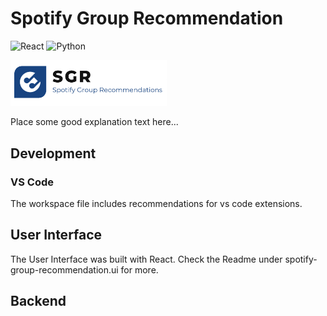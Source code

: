 # Spotify Group Recommendation

![React](https://img.shields.io/badge/React-20232A?style=for-the-badge&logo=react&logoColor=61DAFB)
![Python](https://img.shields.io/badge/Python-FFD43B?style=for-the-badge&logo=python&logoColor=blue)

[<img src="Resources/Logo.png" width="250" />](./link/to/sql/file)

Place some good explanation text here...

## Development

### VS Code

The workspace file includes recommendations for vs code extensions.

## User Interface

The User Interface was built with React. Check the Readme under spotify-group-recommendation.ui for more.

## Backend
